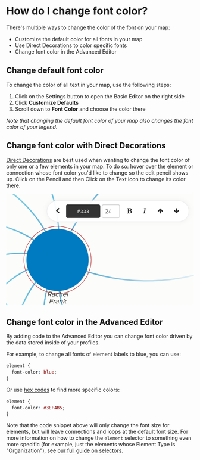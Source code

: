 # How do I change font color?

There's multiple ways to change the color of the font on your map:

* Customize the default color for all fonts in your map
* Use Direct Decorations to color specific fonts
* Change font color in the Advanced Editor

## Change default font color

To change the color of all text in your map, use the following steps:

1. Click on the Settings button to open the Basic Editor on the right side
2. Click **Customize Defaults**
3. Scroll down to **Font Color** and choose the color there

_Note that changing the default font color of your map also changes the font color of your legend._

## Change font color with Direct Decorations

[Direct Decorations](../guides/direct-decorations.md) are best used when wanting to change the font color of only one or a few elements in your map. To do so: hover over the element or connection whose font color you'd like to change so the edit pencil shows up. Click on the Pencil and then Click on the Text icon to change its color there.

![Direct Decorations Font Color](../images/dir-dec-font-color.png)

## Change font color in the Advanced Editor

By adding code to the Advanced Editor you can change font color driven by the data stored inside of your profiles.

For example, to change all fonts of element labels to blue, you can use:

```scss
element {
  font-color: blue;
}
```

Or use [hex codes](https://htmlcolorcodes.com/) to find more specific colors:

```scss
element {
  font-color: #3EF4B5;
}
```

Note that the code snippet above will only change the font size for elements, but will leave connections and loops at the default font size. For more information on how to change the `element` selector to something even more specific (for example, just the elements whose Element Type is "Organization"), see [our full guide on selectors](../guides/selectors.md).
